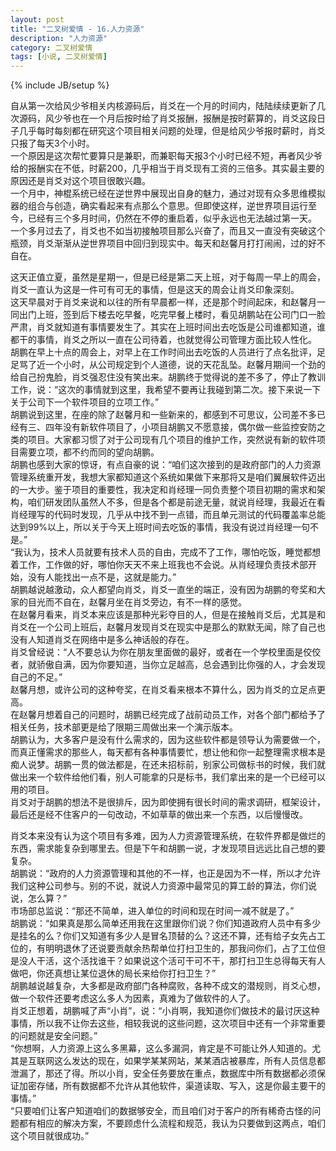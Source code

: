 ```yaml
---
layout: post
title: "二叉树爱情 - 16.人力资源"
description: "人力资源"
category: 二叉树爱情
tags: [小说, 二叉树爱情]
---
```

{% include JB/setup %}

自从第一次给风少爷相关内核源码后，肖爻在一个月的时间内，陆陆续续更新了几次源码，风少爷也在一个月后按时给了肖爻报酬，报酬是按时薪算的，肖爻这段日子几乎每时每刻都在研究这个项目相关问题的处理，但是给风少爷报时薪时，肖爻只报了每天3个小时。  
一个原因是这次帮忙要算只是兼职，而兼职每天报3个小时已经不短，再者风少爷给的报酬实在不低，时薪200，几乎相当于肖爻现有工资的三倍多。其实最主要的原因还是肖爻对这个项目很敢兴趣。  
一个月中，神棍系统已经在逆世界中展现出自身的魅力，通过对现有众多思维模拟器的组合与创造，确实看起来有点那么个意思。但即使这样，逆世界项目运行至今，已经有三个多月时间，仍然在不停的重启着，似乎永远也无法越过第一天。  
一个多月过去了，肖爻也不如当初接触项目那么兴奋了，而且又一直没有突破这个瓶颈，肖爻渐渐从逆世界项目中回归到现实中。每天和赵馨月打打闹闹，过的好不自在。  
  
这天正值立夏，虽然是星期一，但是已经是第二天上班，对于每周一早上的周会，肖爻一直认为这是一件可有可无的事情，但是这天的周会让肖爻印象深刻。  
这天早晨对于肖爻来说和以往的所有早晨都一样，还是那个时间起床，和赵馨月一同出门上班，签到后下楼去吃早餐，吃完早餐上楼时，看见胡鹏站在公司门口一脸严肃，肖爻就知道有事情要发生了。其实在上班时间出去吃饭是公司谁都知道，谁都干的事情，肖爻之所以一直在公司待着，也就觉得公司管理方面比较人性化。  
胡鹏在早上十点的周会上，对早上在工作时间出去吃饭的人员进行了点名批评，足足骂了近一个小时，从公司规定到个人道德，说的天花乱坠。赵馨月期间一个劲的给自己扮鬼脸，肖爻强忍住没有笑出来。胡鹏终于觉得说的差不多了，停止了教训工作，说：“这次的事情就到这里，我希望不要再让我碰到第二次。接下来说一下关于公司下一个软件项目的立项工作。”  
胡鹏说到这里，在座的除了赵馨月和一些新来的，都感到不可思议，公司差不多已经有三、四年没有新软件项目了，小项目胡鹏又不愿意接，偶尔做一些监控安防之类的项目。大家都习惯了对于公司现有几个项目的维护工作，突然说有新的软件项目需要立项，都不约而同的望向胡鹏。  
胡鹏也感到大家的惊讶，有点自豪的说：“咱们这次接到的是政府部门的人力资源管理系统重开发，我想大家都知道这个系统如果做下来那将又是咱们翼展软件迈出的一大步。鉴于项目的重要性，我决定和肖经理一同负责整个项目初期的需求和架构，咱们研发团队虽然人不多，但是各个都是前途无量，就说肖经理，我最近在看肖经理写的代码时发现，几乎从中找不到一点错，而且单元测试的代码覆盖率总能达到99%以上，所以关于今天上班时间去吃饭的事情，我没有说过肖经理一句不是。”  
“我认为，技术人员就要有技术人员的自由，完成不了工作，哪怕吃饭，睡觉都想着工作，工作做的好，哪怕你天天不来上班我也不会说。从肖经理负责技术部开始，没有人能找出一点不是，这就是能力。”  
胡鹏越说越激动，众人都望向肖爻，肖爻一直坐的端正，没有因为胡鹏的夸奖和大家的目光而不自在，赵馨月坐在肖爻旁边，有不一样的感觉。  
在赵馨月看来，肖爻本来应该是那种光彩夺目的人，但是在接触肖爻后，尤其是和肖爻在一个公司上班后，赵馨月发现肖爻在现实中是那么的默默无闻，除了自己也没有人知道肖爻在网络中是多么神话般的存在。  
肖爻曾经说：“人不要总认为你在朋友里面做的最好，或者在一个学校里面是佼佼者，就骄傲自满，因为你要知道，当你立足越高，总会遇到比你强的人，才会发现自己的不足。”  
赵馨月想，或许公司的这种夸奖，在肖爻看来根本不算什么，因为肖爻的立足点更高。  
在赵馨月想着自己的问题时，胡鹏已经完成了战前动员工作，对各个部门都给予了相关任务，技术部更是给了限期三周做出来一个演示版本。  
胡鹏认为，大多客户是没有什么需求的，因为这些软件都是领导认为需要做一个，而真正懂需求的那些人，每天都有各种事情要忙，想让他和你一起整理需求根本是痴人说梦。胡鹏一贯的做法都是，在还未招标前，别家公司做标书的时候，我们就做出来一个软件给他们看，别人可能拿的只是标书，我们拿出来的是一个已经可以用的项目。  
肖爻对于胡鹏的想法不是很排斥，因为即使拥有很长时间的需求调研，框架设计，最后还是经不住客户的一句改动，不如草草的做出来一个东西，以后慢慢改。  
  
肖爻本来没有认为这个项目有多难，因为人力资源管理系统，在软件界都是做烂的东西，需求能复杂到哪里去。但是下午和胡鹏一说，才发现项目远远比自己想的要复杂。  
胡鹏说：“政府的人力资源管理和其他的不一样，也正是因为不一样，所以才允许我们这种公司参与。别的不说，就说人力资源中最常见的算工龄的算法，你们说说，怎么算？”  
市场部总监说：“那还不简单，进入单位的时间和现在时间一减不就是了。”  
胡鹏说：“如果真是那么简单还用我在这里跟你们说？你们知道政府人员中有多少是挂名的么？你们又知道有多少人是冒名顶替的么？这还不算，还有给子女先占工位的，有明明退休了还说要贡献余热帮单位打扫卫生的，那我问你们，占了工位但是没人干活，这个活找谁干？如果说这个活可干可不干，那打扫卫生总得每天有人做吧，你还真想让某位退休的局长来给你打扫卫生？”  
胡鹏越说越复杂，大多都是政府部门各种腐败，各种不成文的潜规则，肖爻心想，做一个软件还要考虑这么多人为因素，真难为了做软件的人了。  
肖爻正想着，胡鹏喊了声“小肖”，说：“小肖啊，我知道你们做技术的最讨厌这种事情，所以我不让你去这些，相较我说的这些问题，这次项目中还有一个非常重要的问题就是安全问题。”  
“你想啊，人力资源上这么多黑幕，这么多漏洞，肯定是不可能让外人知道的。尤其是互联网这么发达的现在，如果学某某网站，某某酒店被暴库，所有人员信息都泄漏了，那还了得。所以小肖，安全任务要放在重点，数据库中所有数据都必须保证加密存储，所有数据都不允许从其他软件，渠道读取、写入，这是你最主要干的事情。”  
“只要咱们让客户知道咱们的数据够安全，而且咱们对于客户的所有稀奇古怪的问题都有相应的解决方案，不要顾虑什么流程和规范，我认为只要做到这两点，咱们这个项目就很成功。”  
